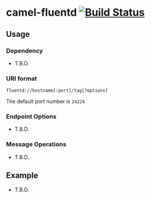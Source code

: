 # camel-fluentd [![Build Status][travis-image]][travis-url]

## Usage

### Dependency
- T.B.D.

### URI format

```
fluentd://hostname[:port]/tag[?options]
```

The default port number is `24224`

### Endpoint Options
- T.B.D.

### Message Operations
- T.B.D.

## Example
- T.B.D.


[travis-image]: https://img.shields.io/travis/tatsuyafw/camel-fluentd.svg
[travis-url]: https://travis-ci.org/tatsuyafw/camel-fluentd
